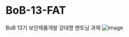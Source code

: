 # BoB-13-FAT
BoB 13기 보안제품개발 강대명 멘토님 과제
![image](https://github.com/user-attachments/assets/b7bec958-5846-4713-abdd-53d996870319)
